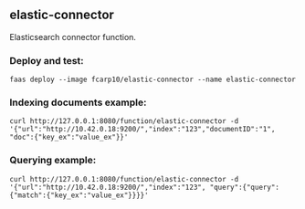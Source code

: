 
## elastic-connector

Elasticsearch connector function. 

### Deploy and test:

```shell
faas deploy --image fcarp10/elastic-connector --name elastic-connector
```

### Indexing documents example:

```shell
curl http://127.0.0.1:8080/function/elastic-connector -d '{"url":"http://10.42.0.18:9200/","index":"123","documentID":"1", "doc":{"key_ex":"value_ex"}}'
```

### Querying example:

```shell
curl http://127.0.0.1:8080/function/elastic-connector -d '{"url":"http://10.42.0.18:9200/","index":"123", "query":{"query":{"match":{"key_ex":"value_ex"}}}}'
```

